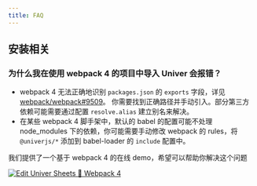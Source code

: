 ```yaml
---
title: FAQ
---
```


## 安装相关

### 为什么我在使用 webpack 4 的项目中导入 Univer 会报错？

- webpack 4 无法正确地识别 `packages.json` 的 `exports` 字段，详见 [webpack/webpack#9509](https://github.com/webpack/webpack/issues/9509)。
你需要找到正确路径并手动引入。部分第三方依赖可能需要通过配置 `resolve.alias` 建立别名来解决。
- 在某些 webpack 4 脚手架中，默认的 babel 的配置可能不处理 node_modules 下的依赖，你可能需要手动修改 webpack 的 rules，将 `@univerjs/*` 添加到 babel-loader 的 `include` 配置中。

我们提供了一个基于 webpack 4 的在线 demo，希望可以帮助你解决这个问题

[![Edit Univer Sheets 🩷 Webpack 4](https://codesandbox.io/static/img/play-codesandbox.svg)](https://codesandbox.io/p/devbox/univer-sheets-webpack-4-6lmwhv?file=%2F.codesandbox%2Ftasks.json&embed=1)

